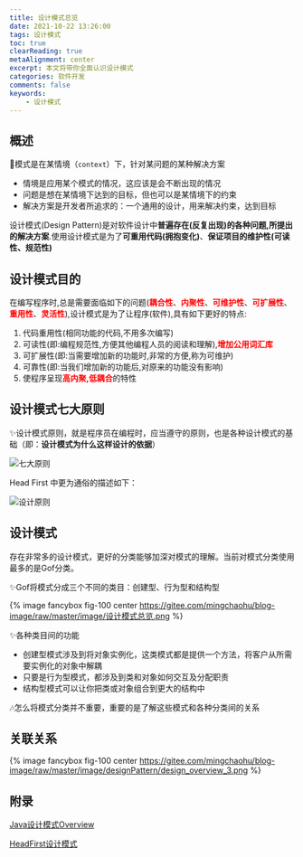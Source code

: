 ```yaml
---
title: 设计模式总览
date: 2021-10-22 13:26:00
tags: 设计模式
toc: true
clearReading: true
metaAlignment: center
excerpt: 本文将带你全面认识设计模式
categories: 软件开发
comments: false
keywords: 
    - 设计模式
---
```


<!--toc-->
## 概述

:dart:模式是在某情境（`context`）下，针对某问题的某种解决方案

- 情境是应用某个模式的情况，这应该是会不断出现的情况
- 问题是想在某情境下达到的目标，但也可以是某情境下的约束
- 解决方案是开发者所追求的：一个通用的设计，用来解决约束，达到目标

设计模式(Design Pattern)是对软件设计中**普遍存在(反复出现)**的各种问题,所提出的**解决方案**.使用设计模式是为了**可重用代码(拥抱变化)**、**保证项目的维护性(可读性、规范性)**

## 设计模式目的

在编写程序时,总是需要面临如下的问题(<span style="color:red;font-weight:bold">耦合性</span>、<span style="color:red;font-weight:bold">内聚性</span>、<span style="color:red;font-weight:bold">可维护性</span>、<span style="color:red;font-weight:bold">可扩展性</span>、<span style="color:red;font-weight:bold">重用性</span>、<span style="color:red;font-weight:bold">灵活性</span>),设计模式是为了让程序(软件),具有如下更好的特点:

1. 代码重用性(相同功能的代码,不用多次编写)
2. 可读性(即:编程规范性,方便其他编程人员的阅读和理解),<span style="color:red;font-weight:bold">增加公用词汇库</span>
3. 可扩展性(即:当需要增加新的功能时,非常的方便,称为可维护)
4. 可靠性(即:当我们增加新的功能后,对原来的功能没有影响)
5. 使程序呈现<span style="color:red;font-weight:bold">高内聚,低耦合</span>的特性

## 设计模式七大原则

:sparkles:设计模式原则，就是程序员在编程时，应当遵守的原则，也是各种设计模式的基础（即：**设计模式为什么这样设计的依据**）

![七大原则](https://gitee.com/mingchaohu/blog-image/raw/master/image/designPattern/七大原则.png)

Head First 中更为通俗的描述如下：

![设计原则](https://gitee.com/mingchaohu/blog-image/raw/master/image/designPattern/设计原则.png)

## 设计模式

存在非常多的设计模式，更好的分类能够加深对模式的理解。当前对模式分类使用最多的是Gof分类。

:sparkles:Gof将模式分成三个不同的类目：创建型、行为型和结构型

{% image fancybox  fig-100  center https://gitee.com/mingchaohu/blog-image/raw/master/image/设计模式总览.png %}

:sparkles:各种类目间的功能

- 创建型模式涉及到将对象实例化，这类模式都是提供一个方法，将客户从所需要实例化的对象中解耦
- 只要是行为型模式，都涉及到类和对象如何交互及分配职责
- 结构型模式可以让你把类或对象组合到更大的结构中

:notes:怎么将模式分类并不重要，重要的是了解这些模式和各种分类间的关系

## 关联关系

{% image fancybox  fig-100  center https://gitee.com/mingchaohu/blog-image/raw/master/image/designPattern/design_overview_3.png   %}

## 附录

[Java设计模式Overview](https://www.pdai.tech/md/dev-spec/pattern/1_overview.html)

[HeadFirst设计模式](https://book.douban.com/subject/2243615/)
